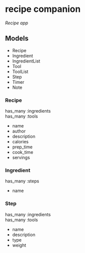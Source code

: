 # recipe companion

*Recipe app*

## Models
* Recipe
* Ingredient
* IngredientList
* Tool
* ToolList
* Step
* Timer
* Note

### Recipe
has_many :ingredients  
has_many :tools  
* name
* author 
* description
* calories
* prep_time
* cook_time
* servings

### Ingredient
has_many :steps
* name

### Step
has_many :ingredients  
has_many :tools
* name
* description
* type
* weight
